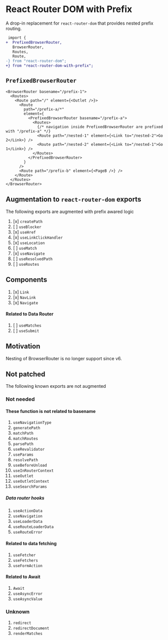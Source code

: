 # React Router DOM with Prefix

A drop-in replacement for `react-router-dom` that provides nested prefix routing.

```diff
 import {
+  PrefixedBrowserRouter,
   BrowserRouter,
   Routes,
   Route,
-} from "react-router-dom";
+} from "react-router-dom-with-prefix";
```

## `PrefixedBrowserRouter`

```tsx
<BrowserRouter basename="/prefix-1">
  <Routes>
    <Route path="/" element={<Outlet />}>
      <Route
        path="/prefix-a/*"
        element={
          <PrefixedBrowserRouter basename="/prefix-a">
            <Routes>
              {/* navigation inside PrefixedBrowserRouter are prefixed with "/prefix-a" */}
              <Route path="/nested-1" element={<Link to="/nested-2">Go 2</Link>} />
              <Route path="/nested-2" element={<Link to="/nested-1">Go 1</Link>} />
            </Routes>
          </PrefixedBrowserRouter>
        }
      />
      <Route path="/prefix-b" element={<PageB />} />
    </Route>
  </Routes>
</BrowserRouter>
```

## Augmentation to `react-router-dom` exports

The following exports are augmented with prefix awared logic

1. [x] `createPath`
1. [ ] `useBlocker`
1. [x] `useHref`
1. [x] `useLinkClickHandler`
1. [x] `useLocation`
1. [ ] `useMatch`
1. [x] `useNavigate`
1. [ ] `useResolvedPath`
1. [ ] `useRoutes`

## Components

1. [x] `Link`
1. [x] `NavLink`
1. [x] `Navigate`

#### Related to Data Router
1. [ ] `useMatches`
1. [ ] `useSubmit`

## Motivation

Nesting of BrowserRouter is no longer support since v6.

## Not patched
The following known exports are not augmented

### Not needed

#### These function is not related to basename
1. `useNavigationType`
1. `generatePath`
1. `matchPath`
1. `matchRoutes`
1. `parsePath`
1. `useRevalidator`
1. `useParams`
1. `resolvePath`
1. `useBeforeUnload`
1. `useInRouterContext`
1. `useOutlet`
1. `useOutletContext`
1. `useSearchParams`

##### Data router hooks
1. `useActionData`
1. `useNavigation`
1. `useLoaderData`
1. `useRouteLoaderData`
1. `useRouteError`

#### Related to data fetching
1. `useFetcher`
1. `useFetchers`
1. `useFormAction`

#### Related to Await
1. `Await`
1. `useAsyncError`
1. `useAsyncValue`

### Unknown
1. `redirect`
1. `redirectDocument`
1. `renderMatches`

